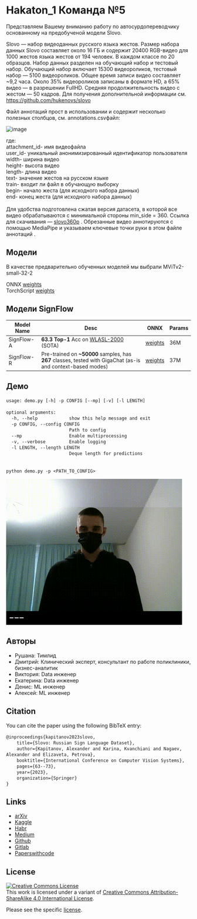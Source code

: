 # Hakaton_1 Команда №5

Представляем Вашему вниманию работу по автосурдопереводчику основанному на предобученой модели Slovo.

Slovo — набор видеоданных русского языка жестов. Размер набора данных Slovo составляет около 16 ГБ и содержит 20400 RGB-видео для 1000 жестов языка жестов от 194 человек. В каждом классе по 20 образцов. Набор данных разделен на обучающий набор и тестовый набор. Обучающий набор включает 15300 видеороликов, тестовый набор — 5100 видеороликов. Общее время записи видео составляет ~9,2 часа. Около 35% видеороликов записаны в формате HD, а 65% видео — в разрешении FullHD. Средняя продолжительность видео с жестом — 50 кадров.
Для получения дополнительной информации см. https://github.com/hukenovs/slovo

Файл аннотаций прост в использовании и содержит несколько полезных столбцов, см. annotations.csvфайл:

![image](https://github.com/osipov779/Hakaton_1/assets/151464254/663377c6-be86-48f6-86bd-804b69f8eec6)


где:\
attachment_id- имя видеофайла\
user_id- уникальный анонимизированный идентификатор пользователя\
width- ширина видео\
height- высота видео\
length- длина видео\
text-  значение жестов на русском языке\
train- входит ли файл в обучающую выборку\
begin- начало жеста (для исходного набора данных)\
end- конец жеста (для исходного набора данных)\
\
Для удобства подготовлена сжатая версия датасета, в которой все видео обрабатываются с минимальной стороны min_side = 360. Ссылка для скачивания — [slovo360p](https://n-ws-620xz-pd11.s3pd11.sbercloud.ru/b-ws-620xz-pd11-jux/slovo/slovo_full360.zip) .  Обрезанные видео аннотируются с помощью MediaPipe и указываем ключевые точки руки в этом файле аннотаций .

## Модели
В качестве предварительно обученных моделей мы выбрали MViTv2-small-32-2

ONNX [weights](https://n-ws-620xz-pd11.s3pd11.sbercloud.ru/b-ws-620xz-pd11-jux/slovo/models/mvit/onnx/mvit32-2.onnx)\
TorchScript [weights](https://n-ws-620xz-pd11.s3pd11.sbercloud.ru/b-ws-620xz-pd11-jux/slovo/models/mvit/pt/mvit32-2.pt)

## Модели SignFlow

| Model Name | Desc                                                                                                                | ONNX                                                                                                    | Params |
|------------|---------------------------------------------------------------------------------------------------------------------|---------------------------------------------------------------------------------------------------------|--------|
| SignFlow-A | **63.3 Top-1** Acc on  [WLASL-2000](https://paperswithcode.com/sota/sign-language-recognition-on-wlasl-2000) (SOTA) | [weights](https://n-ws-620xz-pd11.s3pd11.sbercloud.ru/b-ws-620xz-pd11-jux/slovo/models/SignFlow-A.onnx) | 36M    |
| SignFlow-R | Pre-trained on **~50000** samples, has **267** classes, tested with GigaChat (as-is and context-based modes)        | [weights](https://n-ws-620xz-pd11.s3pd11.sbercloud.ru/b-ws-620xz-pd11-jux/slovo/models/SignFlow-R.onnx) | 37M    |


## Демо
```console
usage: demo.py [-h] -p CONFIG [--mp] [-v] [-l LENGTH]

optional arguments:
  -h, --help            show this help message and exit
  -p CONFIG, --config CONFIG
                        Path to config
  --mp                  Enable multiprocessing
  -v, --verbose         Enable logging
  -l LENGTH, --length LENGTH
                        Deque length for predictions


python demo.py -p <PATH_TO_CONFIG>
```

![demo](images/demo.gif)

## Авторы
- Рушана: Тимлид
- Дмитрий: Клинический эксперт, консультант по работе поликлиники, бизнес-аналитик
- Виктория: Data инженер 
- Екатерина: Data инженер
- Денис: ML инженер
- Алексей: ML инженер 


## Citation
You can cite the paper using the following BibTeX entry:

    @inproceedings{kapitanov2023slovo,
        title={Slovo: Russian Sign Language Dataset},
        author={Kapitanov, Alexander and Karina, Kvanchiani and Nagaev, Alexander and Elizaveta, Petrova},
        booktitle={International Conference on Computer Vision Systems},
        pages={63--73},
        year={2023},
        organization={Springer}
    }

## Links
- [arXiv](https://arxiv.org/abs/2305.14527)
- [Kaggle](https://www.kaggle.com/datasets/kapitanov/slovo)
- [Habr](https://habr.com/ru/companies/sberdevices/articles/737018/)
- [Medium](https://medium.com/@nagadit/slovo-russian-sign-language-dataset-a8a8bd6fa17d)
- [Github](https://github.com/hukenovs/slovo)
- [Gitlab](https://gitlab.aicloud.sbercloud.ru/rndcv/slovo)
- [Paperswithcode](https://paperswithcode.com/paper/slovo-russian-sign-language-dataset)

## License
<a rel="license" href="http://creativecommons.org/licenses/by-sa/4.0/"><img alt="Creative Commons License" style="border-width:0" src="https://i.creativecommons.org/l/by-sa/4.0/88x31.png" /></a><br />This work is licensed under a variant of <a rel="license" href="http://creativecommons.org/licenses/by-sa/4.0/">Creative Commons Attribution-ShareAlike 4.0 International License</a>.

Please see the specific [license](https://github.com/hukenovs/slovo/blob/master/license/en_us.pdf).

